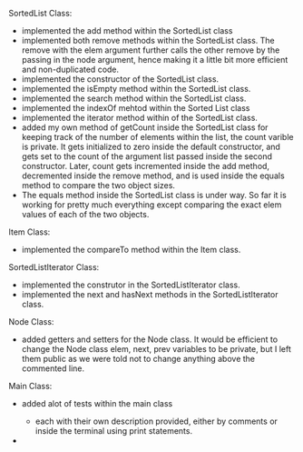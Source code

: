 SortedList Class:

- implemented the add method within the SortedList class
- implemented both remove methods within the SortedList class. The remove with the elem argument further calls the other remove by the passing in the node argument, hence making it a little bit more efficient and non-duplicated code.
- implemented the constructor of the SortedList class.
- implemented the isEmpty method within the SortedList class.
- implemented the search method within the SortedList class.
- implemented the indexOf mehtod within the Sorted List class
- implemented the iterator method within of the SortedList class.
- added my own method of getCount inside the SortedList class for keeping track of the number of elements within the list, the count varible is private. It gets initialized to zero inside the default constructor, and gets set to the count of the argument list passed inside the second constructor. Later, count gets incremented inside the add method, decremented inside the remove method, and is used inside the equals method to compare the two object sizes. 
- The equals method inside the SortedList class is under way. So far it is working for pretty much everything except comparing the exact elem values of each of the two objects.


Item Class:

- implemented the compareTo method within the Item class. 


SortedListIterator Class:

- implemented the construtor in the SortedListIterator class.
- implemented the next and hasNext methods in the SortedListIterator class.


Node Class:

- added getters and setters for the Node class. It would be efficient to change the Node class elem, next, prev variables to be private, but I left them public as we were told not to change anything above the commented line.


Main Class:

- added alot of tests within the main class
	- each with their own description provided, either by comments or inside the terminal using print statements.

- 